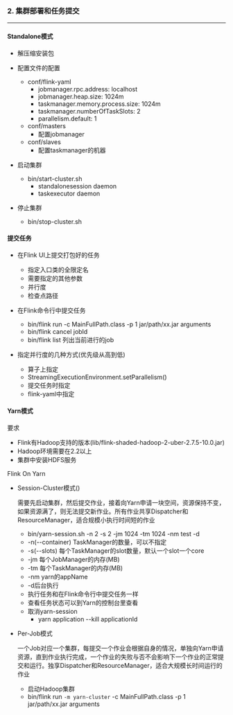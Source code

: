 ### 2. 集群部署和任务提交

---
#### Standalone模式

- 解压缩安装包
- 配置文件的配置
    - conf/flink-yaml
        - jobmanager.rpc.address: localhost
        - jobmanager.heap.size: 1024m
        - taskmanager.memory.process.size: 1024m
        - taskmanager.numberOfTaskSlots: 2
        - parallelism.default: 1
    - conf/masters
        - 配置jobmanager
    - conf/slaves
        - 配置taskmanager的机器
- 启动集群
    - bin/start-cluster.sh
        - standalonesession daemon
        - taskexecutor daemon

- 停止集群
    - bin/stop-cluster.sh

#### 提交任务
- 在Flink UI上提交打包好的任务
    - 指定入口类的全限定名
    - 需要指定的其他参数
    - 并行度
    - 检查点路径

- 在Flink命令行中提交任务
    - bin/flink run -c MainFullPath.class -p 1 jar/path/xx.jar arguments
    - bin/flink cancel jobId
    - bin/flink list 列出当前进行的job

- 指定并行度的几种方式(优先级从高到低)
    - 算子上指定
    - StreamingExecutionEnvironment.setParallelism()
    - 提交任务时指定
    - flink-yaml中指定

#### Yarn模式
要求
- Flink有Hadoop支持的版本(lib/flink-shaded-hadoop-2-uber-2.7.5-10.0.jar)
- Hadoop环境需要在2.2以上
- 集群中安装HDFS服务

Flink On Yarn
- Session-Cluster模式()

    需要先启动集群，然后提交作业，接着向Yarn申请一块空间，资源保持不变，如果资源满了，则无法提交新作业。所有作业共享Dispatcher和ResourceManager，适合规模小执行时间短的作业
    - bin/yarn-session.sh -n 2 -s 2 -jm 1024 -tm 1024 -nm test -d
    - -n(--container) TaskManager的数量，可以不指定
    - -s(--slots) 每个TaskManager的slot数量，默认一个slot一个core
    - -jm 每个JobManager的内存(MB)
    - -tm 每个TaskManager的内存(MB)
    - -nm yarn的appName
    - -d后台执行
    - 执行任务和在Flink命令行中提交任务一样
    - 查看任务状态可以到Yarn的控制台里查看
    - 取消yarn-session
        - yarn application --kill applicationId
- Per-Job模式

    一个Job对应一个集群，每提交一个作业会根据自身的情况，单独向Yarn申请资源，直到作业执行完成，一个作业的失败与否不会影响下一个作业的正常提交和运行。独享Dispatcher和ResourceManager，适合大规模长时间运行的作业
    - 启动Hadoop集群
    - bin/flink run `-m yarn-cluster` -c MainFullPath.class -p 1 jar/path/xx.jar arguments 
